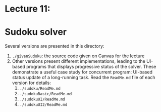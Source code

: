 Lecture 11:
======================

# Sudoku solver
Several versions are presented in this directory:

1. `./givenSudoku`: the source code given on Canvas for the lecture
2. Other versions present different implementations, leading to the UI-based programs that displays progressive status of the solver. These demonstrate a useful case study for concurrent program: UI-based status update of a long-running task. Read the `ReadMe.md` file of each version for details:
   1. `./sudoku/ReadMe.md`
   2. `./sudokuBasic/ReadMe.md`
   3. `./sudokuUI/ReadMe.md`
   4. `./sudokuUI2/ReadMe.md`